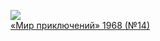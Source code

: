 ![](/books/sf/В.%20Пашинин/«Мир%20приключений»%201968%20(№14).jpg)  
[«Мир приключений» 1968 (№14)](/books/sf/В.%20Пашинин/«Мир%20приключений»%201968%20(№14))
